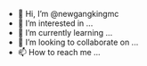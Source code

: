 - 👋 Hi, I’m @newgangkingmc
- 👀 I’m interested in ...
- 🌱 I’m currently learning ...
- 💞️ I’m looking to collaborate on ...
- 📫 How to reach me ...

<!---
newgangkingmc/newgangkingmc is a ✨ special ✨ repository because its `README.md` (this file) appears on your GitHub profile.
You can click the Preview link to take a look at your changes.
--->
